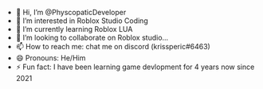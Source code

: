 - 👋 Hi, I’m @PhyscopaticDeveloper
- 👀 I’m interested in Roblox Studio Coding
- 🌱 I’m currently learning Roblox LUA
- 💞️ I’m looking to collaborate on Roblox studio...
- 📫 How to reach me: chat me on discord (krissperic#6463)
- 😄 Pronouns: He/Him
- ⚡ Fun fact: I have been learning game devlopment for 4 years now since 2021

<!---
PhyscopaticDeveloper/PhyscopaticDeveloper is a ✨ special ✨ repository because its `README.md` (this file) appears on your GitHub profile.
You can click the Preview link to take a look at your changes.
--->
